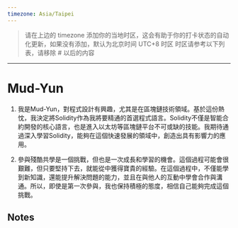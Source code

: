 ```yaml
---
timezone: Asia/Taipei
---
```


> 请在上边的 timezone 添加你的当地时区，这会有助于你的打卡状态的自动化更新，如果没有添加，默认为北京时间 UTC+8 时区
> 时区请参考以下列表，请移除 # 以后的内容

---

# Mud-Yun

1. 我是Mud-Yun，對程式設計有興趣，尤其是在區塊鏈技術領域。基於這份熱忱，我決定將Solidity作為我將要精通的首選程式語言。Solidity不僅是智能合約開發的核心語言，也是進入以太坊等區塊鏈平台不可或缺的技能。我期待通過深入學習Solidity，能夠在這個快速發展的領域中，創造出具有影響力的應用。

2. 參與殘酷共學是一個挑戰，但也是一次成長和學習的機會。這個過程可能會很艱難，但只要堅持下去，就能從中獲得寶貴的經驗。在這個過程中，不僅能學到新知識，還能提升解決問題的能力，並且在與他人的互動中學會合作與溝通。所以，即使是第一次參與，我也保持積極的態度，相信自己能夠完成這個挑戰。
   
## Notes

<!-- Content_START -->


<!-- Content_END -->
